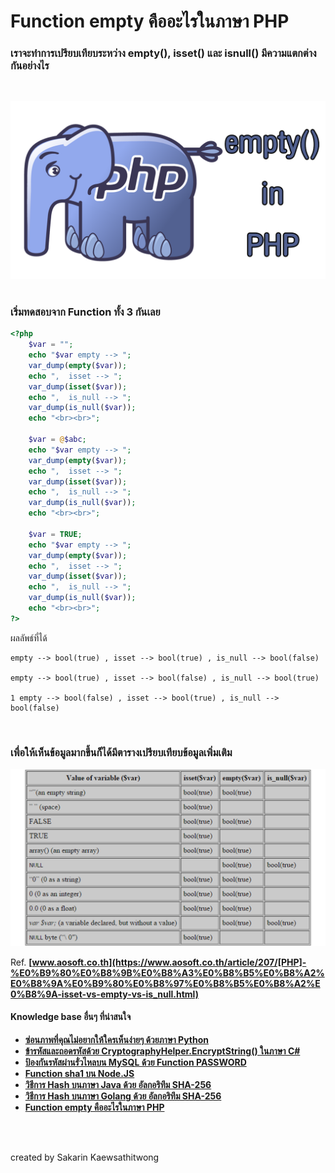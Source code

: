 # Function empty คืออะไรในภาษา PHP

### เราจะทำการเปรียบเทียบระหว่าง empty(), isset() และ isnull() มีความแตกต่างกันอย่างไร
<br>

![](../../assets/img/PHP00.png) 
<br>
<br>

### เริ่มทดสอบจาก Function ทั้ง 3 กันเลย

```php
<?php
    $var = "";
    echo "$var empty --> ";
    var_dump(empty($var));
    echo ",  isset --> ";
    var_dump(isset($var));
    echo ",  is_null --> ";
    var_dump(is_null($var));
    echo "<br><br>";

    $var = @$abc;
    echo "$var empty --> ";
    var_dump(empty($var));
    echo ",  isset --> ";
    var_dump(isset($var));
    echo ",  is_null --> ";
    var_dump(is_null($var));
    echo "<br><br>";

    $var = TRUE;
    echo "$var empty --> ";
    var_dump(empty($var));
    echo ",  isset --> ";
    var_dump(isset($var));
    echo ",  is_null --> ";
    var_dump(is_null($var));
    echo "<br><br>";
?>
```
ผลลัพธ์ที่ได้
```
empty --> bool(true) , isset --> bool(true) , is_null --> bool(false)

empty --> bool(true) , isset --> bool(false) , is_null --> bool(true)

1 empty --> bool(false) , isset --> bool(true) , is_null --> bool(false)

```

<br>

### เพื่อให้เห็นข้อมูลมากขึ้นก็ได้มีตารางเปรียบเทียบข้อมูลเพิ่มเติม
![](../../assets/img/PHP01.png)

Ref. **[www.aosoft.co.th](https://www.aosoft.co.th/article/207/[PHP]-%E0%B9%80%E0%B8%9B%E0%B8%A3%E0%B8%B5%E0%B8%A2%E0%B8%9A%E0%B9%80%E0%B8%97%E0%B8%B5%E0%B8%A2%E0%B8%9A-isset-vs-empty-vs-is_null.html)**

#### Knowledge base อื่นๆ ที่น่าสนใจ
* **[ซ่อนภาพที่คุณไม่อยากให้ใครเห็นง่ายๆ ด้วยภาษา Python](../Python/)**
* **[ข้ารหัสและถอดรหัสด้วย CryptographyHelper.EncryptString() ในภาษา C#](../Csharp/)**
* **[ป้องกันรหัสผ่านรั่วไหลบน MySQL ด้วย Function PASSWORD](../MySQL/)**
* **[Function sha1 บน Node.JS](../JavaScript/)**
* **[วิธีการ Hash บนภาษา Java ด้วย อัลกอริทึม SHA-256](../Java/)**
* **[วิธีการ Hash บนภาษา Golang ด้วย อัลกอริทึม SHA-256](../Golang/)**
* **[Function empty คืออะไรในภาษา PHP](../PHP/)**
<br>
<br>

created by Sakarin Kaewsathitwong